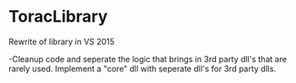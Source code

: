 # ToracLibrary
Rewrite of library in VS 2015

-Cleanup code and seperate the logic that brings in 3rd party dll's that are rarely used. Implement a "core" dll with seperate dll's for 3rd party dlls.

